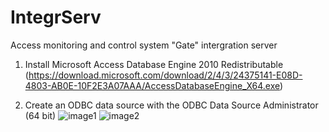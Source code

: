 # IntegrServ
Access monitoring and control system "Gate" intergration server

1. Install Microsoft Access Database Engine 2010 Redistributable (https://download.microsoft.com/download/2/4/3/24375141-E08D-4803-AB0E-10F2E3A07AAA/AccessDatabaseEngine_X64.exe)

2. Create an ODBC data source with the ODBC Data Source Administrator (64 bit)
![image1](https://user-images.githubusercontent.com/4740535/102286874-40124100-3f4a-11eb-8d5a-fdfaba89fc1e.png)
![image2](https://user-images.githubusercontent.com/4740535/102286906-4e605d00-3f4a-11eb-84a4-0f6a8d035315.png)
